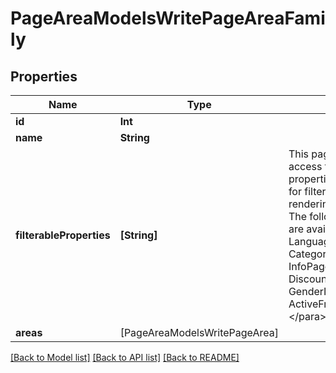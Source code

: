 # PageAreaModelsWritePageAreaFamily

## Properties
Name | Type | Description | Notes
------------ | ------------- | ------------- | -------------
**id** | **Int** |  | [optional] 
**name** | **String** |  | [optional] 
**filterableProperties** | **[String]** | This page area family has access to the following properties that can be used for filtering, when rendering itself.  &lt;para&gt;  The following properties are available:  SiteId,  LanguageId,  ProductId,  CategoryId,  BrandId,  InfoPageId,  DiscountCampaignNumber,  GenderId,  Sale,  UserTypeId  ActiveFrom,  ActiveTo  &lt;/para&gt; | [optional] 
**areas** | [PageAreaModelsWritePageArea] |  | [optional] 

[[Back to Model list]](../README.md#documentation-for-models) [[Back to API list]](../README.md#documentation-for-api-endpoints) [[Back to README]](../README.md)


